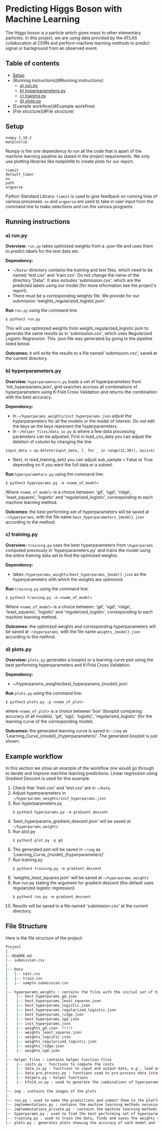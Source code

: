 # Predicting Higgs Boson with Machine Learning
The Higgs boson is a particle which gives mass to other elementary particles. In this project, we are using data provided by the ATLAS collaboration at CERN and perform machine learning methods to predict signal or background from an observed event.

## Table of contents
* [Setup](#Setup)
* [Running instructions](#Running instructions)
    * [a) run.py](#run.py)
    * [b) hyperparameters.py](#hyperparameters.py)
    * [c) training.py](#training.py)
    * [d) plots.py](#plots.py)
* [Example workflow](#Example workflow)
* [File structure](#File structure)


## Setup

```
numpy 1.19.2
matplotlib
```

Numpy is the one dependency to run all the code that is apart of the machine learning pipeline as stated in the project requirements. We only use plotting libraries like matplotlib to create plots for our report. 
```
timeit
default_timer
os
path
argparse
```
Python Standard Library: `timeit` is used to give feedback on running time of various processes. `os` and `argparse` are used to take in user input from the command line to make selections and run the various programs. 

## Running instructions
### a) run.py
**Overview:** `run.py` takes optimized weights from a .json file and uses them to predict labels for the test data set. 

**Dependency:** 
* `~/Data/` directory contains the training and test files, which need to be named 'test.csv' and 'train.csv'. Do not change the name of the directory 'Data/'. It also includes 'submission.csv', which are the predicted labels using our model (for more information see the project's report). 
* There must be a corresponding weights file. We provide for our submission 'weights_regularized_logistic.json'.

**Run** `run.py` using the command line:
```
$ python3 run.py
```
This will use optimized weights from weight_regularized_logistic.json to generate the same results as in 'submission.csv', which uses Regularized Logistic Regression. This .json file was generated by going to the pipeline listed below.

**Outcomes:** it will write the results to a file named 'submission.csv', saved at the current directory.


### b) hyperparameters.py
**Overview:** `hyperparameters.py` loads a set of hyperparameters from 'init_hyperparams.json', grid searches accross all combinations of hyperparameters using K-Fold Cross Validation and returns the combination with the best accuracy.

**Dependency:** 
* In `~/hyperparams_weights/init_hyperparams.json` adjust the hyperparameters for all the models or the model of interest. Do not edit the keys as the keys represent the hyperparameters. 
* In `~/helper_files/data_io.py` is where a few data processing parameters can be adjusted. First in load_csv_data you can adjust the deletion of column by changing the line 
```
input_data = np.delete(input_data, [_ for _ in range(12,30)], axis=1)
```
* Next, in read_training_set() you can adjust sub_sample = False or True depending on if you want the full data or a subset.

**Run** `hyperparameters.py` using the command line:
```
$ python3 hyperparams.py -m <name_of_model>
```
Where `<name_of_model>` is a choice between: 'gd', 'sgd', 'ridge', 'least_squares', 'logistic' and 'regularized_logistic', corresponding to each machine learning method.

**Outcomes:** the best performing set of hyperparameters will be saved at `~\hyperparams`, with the file name `best_hyperparameters_{model}.json` according to the method. 


### c) training.py
**Overview:** `training.py` uses the best hyperparameters from `\hyperparams` computed previously in 'hyperparameters.py' and trains the model using the entire training data set to find the optimized weights.

**Dependency:** 
* takes `/hyperparams_weights/best_hyperparams_{model}.json` as the hyperparameters with which the weights are optimized. 

**Run** `training.py` using the command line:
```
$ python3 training.py -m <name_of_model>
```
Where `<name_of_model>` is a choice between: 'gd', 'sgd', 'ridge', 'least_squares', 'logistic' and 'regularized_logistic', corresponding to each machine learning method.

**Outcomes:** the optimized weights and corresponding hyperparameters will be saved at `~\hyperparams`, with the file name `weights_{model}.json` according to the method. 


### d) plots.py
**Overview:** `plots.py` generates a boxplot or a learning curve plot using the best performing hyperparameters and K-Fold Cross Validation.

**Dependency:** 
* ~/hyperparams_weights/best_hyperparams_{model}.json` 

**Run** `plots.py` using the command line:
```
$ python3 plots.py -p <name_of_plot>
```
where `<name_of_plot>` is a choice between 'box' (boxplot comparing accuracy of all models), 'gd', 'sgd', 'logistic', 'regularized_logistic' (for the learning curve of the corresponding model).

**Outcomes:** the generated learning curve is saved in `~/img` as 'Learning_Curve_{model}_{hyperparameters}'. The generated boxplot is just shown.


## Example workflow
In this section we show an example of the workflow one would go through to iterate and improve machine learning predictions. 
Linear regression using Gradient Descent is used for this example.
1. Check that 'train.csv' and 'test.csv' are in `~/Data`.
2. Adjust hyperparameters in `~/hyperparams_weights/init_hyperparams.json`
3. Run hyperparameters.py
    ```
    $ python3 hyperparams.py -m gradient_descent
    ```
4. 'best_hyperparams_gradient_descent.json' will be saved at `~/hyperparams_weights`
5. Run plot.py 
    ```
    $ python3 plot.py -p gd
    ```
6. The generated plot will be saved in `~/img` as 'Learning_Curve_{model}_{hyperparameters}'
7. Run training.py
    ```
    $ python3 training.py -m gradient_descent
    ```
8. 'weights_least_squares.json' will be saved at `~/hyperparams_weights`
9. Run run.py stating the argument for gradient descent (the default uses regularized logistic regression).
    ```
    $ python3 run.py -m gradient_descent
    ```
10. Results will be saved to a file named 'submission.csv' at the current directory.



## File Structure
Here is the file structure of the project: 
```bash
Project
|
|--README.md
|-- submission.csv  
|
|-- Data
|   |-- test.csv
|   |-- train.csv
|   |-- sample-submission.csv
|
|-- hyperparams_weights : contains the files with the initial set of hyperparameters, the best performing hyperparameters for each model and the calculated weights for the given data
|    |-- best_hyperparams_gd.json 
|    |-- best_hyperparams_least_squares.json
|    |-- best_hyperparams_logistic.json
|    |-- best_hyperparams_regularized_logistic.json
|    |-- best_hyperparams_ridge.json
|    |-- best_hyperparams_sgd.json
|    |-- init_hyperparams.json
|    |-- weights_gd.json  !!!!!
|    |-- weights_least_squares.json
|    |-- weights_logistic.json
|    |-- weights_regularized_logistic.json
|    |-- weights_ridge.json
|    |-- weights_sgd.json
|
|-- helper_files : contains helper function files
|    |-- costs.py : functions to compute the costs
|    |-- data_io.py : functions to input and output data, e.g., load and save files
|    |-- data_pre_process.py : functions used to pre-process data (standardization, normalization and imputation)
|    |-- helpers.py : helper functions 
|    |-- kfold_cv.py : used to generate the combinations of hyperparameters and perform k-fold cross validation for each model
|
|-- img : contains the images of the plots
|
|-- run.py : used to make the predictions and submit them to the platform competition
|-- implementations.py : contains the machine learning methods necessary for the submission
|-- implementations_private.py : contains the machine learning methods used to train the data (gradient descent, stochastic gradient descent, least squares, ridge regression, logistic regression and regularized logistic regression)
|-- hyperparams.py : used to find the best performing set of hyperparameters for a given model using K-Fold Cross Validation and save them
|-- training.py : used to train the data, finds and saves the weights corresponding to the best performing set of hyperparameters
|-- plots.py : generates plots showing the accuracy of each model and learning curves

```



